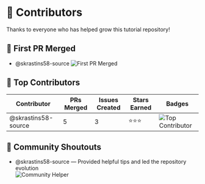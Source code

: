 # 🌟 Contributors

Thanks to everyone who has helped grow this tutorial repository!

## 🥇 First PR Merged
- @skrastins58-source ![First PR Merged](https://img.shields.io/badge/achievement-First%20PR%20Merged-blue)

## 🚀 Top Contributors
| Contributor        | PRs Merged | Issues Created | Stars Earned | Badges |
|--------------------|------------|----------------|---------------|--------|
| @skrastins58-source | 5          | 3              | ⭐⭐⭐          | ![Top Contributor](https://img.shields.io/badge/achievement-Top%20Contributor-brightgreen)

## 💬 Community Shoutouts
- @skrastins58-source — Provided helpful tips and led the repository evolution  
  ![Community Helper](https://img.shields.io/badge/achievement-Community%20Helper-yellow)